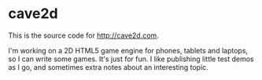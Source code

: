 cave2d
======

This is the source code for http://cave2d.com.

I'm working on a 2D HTML5 game engine for phones, tablets and laptops,
so I can write some games. It's just for fun.
I like publishing little test demos as I go, and sometimes extra notes
about an interesting topic.
